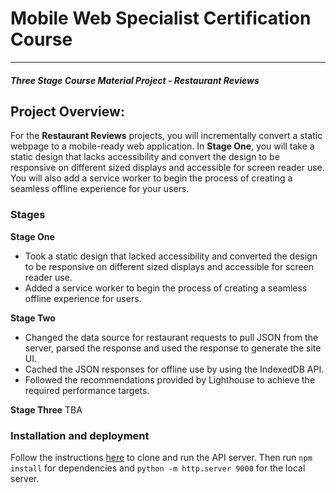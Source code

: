 # Mobile Web Specialist Certification Course
---
#### _Three Stage Course Material Project - Restaurant Reviews_

## Project Overview:

For the **Restaurant Reviews** projects, you will incrementally convert a static webpage to a mobile-ready web application. In **Stage One**, you will take a static design that lacks accessibility and convert the design to be responsive on different sized displays and accessible for screen reader use. You will also add a service worker to begin the process of creating a seamless offline experience for your users.

### Stages 

**Stage One** 
- Took a static design that lacked accessibility and converted the design to be responsive on different sized displays and accessible for screen reader use. 
- Added a service worker to begin the process of creating a seamless offline experience for users.

**Stage Two**
- Changed the data source for restaurant requests to pull JSON from the server, parsed the response and used the response to generate the site UI.
- Cached the JSON responses for offline use by using the IndexedDB API.
- Followed the recommendations provided by Lighthouse to achieve the required performance targets.

**Stage Three** 
TBA

### Installation and deployment
Follow the instructions [here](https://github.com/udacity/mws-restaurant-stage-2) to clone and run the API server. Then run `npm install` for dependencies and `python -m http.server 9000` for the local server. 
